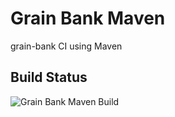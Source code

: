 # Grain Bank Maven
grain-bank CI using Maven

## Build Status
![Grain Bank Maven Build](https://github.com/popuskowski/grain-bank-mvn/actions/workflows/ci.yml/badge.svg)
